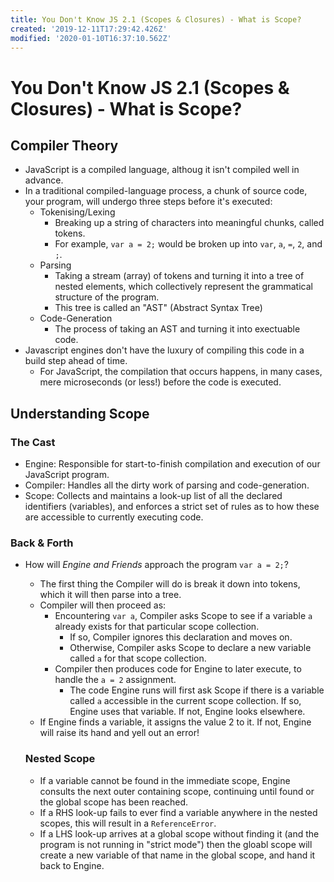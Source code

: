 ```yaml
---
title: You Don't Know JS 2.1 (Scopes & Closures) - What is Scope?
created: '2019-12-11T17:29:42.426Z'
modified: '2020-01-10T16:37:10.562Z'
---
```


# You Don't Know JS 2.1 (Scopes &amp; Closures) - What is Scope?

## Compiler Theory

* JavaScript is a compiled language, althoug it isn't compiled well in advance.
* In a traditional compiled-language process, a chunk of source code, your program, will undergo three steps before it's executed:
  * Tokenising/Lexing
    * Breaking up a string of characters into meaningful chunks, called tokens.
    * For example, `var a = 2;` would be broken up into `var`, `a`, `=`, `2`, and `;`.
  * Parsing
    * Taking a stream (array) of tokens and turning it into a tree of nested elements, which collectively represent the grammatical structure of the program.
    * This tree is called an "AST" (Abstract Syntax Tree)
  * Code-Generation
    * The process of taking an AST and turning it into exectuable code.
* Javascript engines don't have the luxury of compiling this code in a build step ahead of time.
  * For JavaScript, the compilation that occurs happens, in many cases, mere microseconds (or less!) before the code is executed.

## Understanding Scope

### The Cast

* Engine: Responsible for start-to-finish compilation and execution of our JavaScript program.
* Compiler: Handles all the dirty work of parsing and code-generation.
* Scope: Collects and maintains a look-up list of all the declared identifiers (variables), and enforces a strict set of rules as to how these are accessible to currently executing code.

### Back &amp; Forth

* How will <em>Engine and Friends</em> approach the program `var a = 2;`?
  * The first thing the Compiler will do is break it down into tokens, which it will then parse into a tree.
  * Compiler will then proceed as:
    * Encountering `var a`, Compiler asks Scope to see if a variable `a` already exists for that particular scope collection. 
      * If so, Compiler ignores this declaration and moves on.
      * Otherwise, Compiler asks Scope to declare a new variable called `a` for that scope collection.
    * Compiler then produces code for Engine to later execute, to handle the `a = 2` assignment.
      * The code Engine runs will first ask Scope if there is a variable called `a` accessible in the current scope collection. If so, Engine uses that variable. If not, Engine looks elsewhere.
  * If Engine finds a variable, it assigns the value 2 to it. If not, Engine will raise its hand and yell out an error!

  ### Nested Scope

  * If a variable cannot be found in the immediate scope, Engine consults the next outer containing scope, continuing until found or the global scope has been reached.
  * If a RHS look-up fails to ever find a variable anywhere in the nested scopes, this will result in a `ReferenceError`.
  * If a LHS look-up arrives at a global scope without finding it (and the program is not running in "strict mode") then the gloabl scope will create a new variable of that name in the global scope, and hand it back to Engine.
